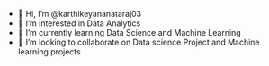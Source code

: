 - 👋 Hi, I’m @karthikeyananataraj03
- 👀 I’m interested in Data Analytics
- 🌱 I’m currently learning Data Science and Machine Learning 
- 💞️ I’m looking to collaborate on Data science Project and Machine learning projects 

<!---
karthikeyananataraj03/karthikeyananataraj03 is a ✨ special ✨ repository because its `README.md` (this file) appears on your GitHub profile.
You can click the Preview link to take a look at your changes.
--->
